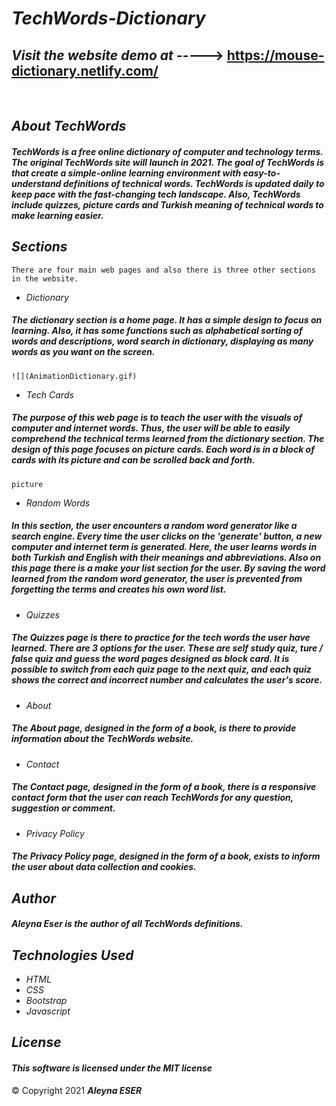 # _TechWords-Dictionary_
 

## _Visit the website demo at_ -----> https://mouse-dictionary.netlify.com/

</br>

## _About TechWords_

#### _TechWords is a free online dictionary of computer and technology terms. The original TechWords site will launch in 2021. The goal of TechWords is that create a simple-online learning environment with easy-to-understand definitions of technical words. TechWords is updated daily to keep pace with the fast-changing tech landscape. Also, TechWords include quizzes, picture cards and Turkish meaning of technical words to make learning easier._

## _Sections_

```
There are four main web pages and also there is three other sections in the website.
```

 * _Dictionary_ 

##### _The dictionary section is a home page. It has a simple design to focus on learning. Also, it has some functions such as alphabetical sorting of words and descriptions, word search in dictionary, displaying as many words as you want on the screen._

```
![](AnimationDictionary.gif)
```

 * _Tech Cards_ 

##### _The purpose of this web page is to teach the user with the visuals of computer and internet words. Thus, the user will be able to easily comprehend the technical terms learned from the dictionary section. The design of this page focuses on picture cards. Each word is in a block of cards with its picture and can be scrolled back and forth._

```
picture
```

 * _Random Words_  
 
##### _In this section, the user encounters a random word generator like a search engine. Every time the user clicks on the 'generate' button, a new computer and internet term is generated. Here, the user learns words in both Turkish and English with their meanings and abbreviations. Also on this page there is a make your list section for the user. By saving the word learned from the random word generator, the user is prevented from forgetting the terms and creates his own word list._


 * _Quizzes_ 

##### _The Quizzes page is there to practice for the tech words the user have learned. There are 3 options for the user. These are self study quiz, ture / false quiz and guess the word pages designed as block card. It is possible to switch from each quiz page to the next quiz, and each quiz shows the correct and incorrect number and calculates the user's score._


 * _About_ 

##### _The About page, designed in the form of a book, is there to provide information about the TechWords website._
* _Contact_ 

##### _The Contact page, designed in the form of a book, there is a responsive contact form that the user can reach TechWords for any question, suggestion or comment._

 * _Privacy Policy_

##### _The Privacy Policy page, designed in the form of a book, exists to inform the user about data collection and cookies._

## _Author_ </b>
#### _Aleyna Eser is the author of all TechWords definitions._

## _Technologies Used_
* _HTML_
* _CSS_
* _Bootstrap_
* _Javascript_

## _License_
#### _This software is licensed under the MIT license_
© Copyright 2021 **_Aleyna ESER_**
